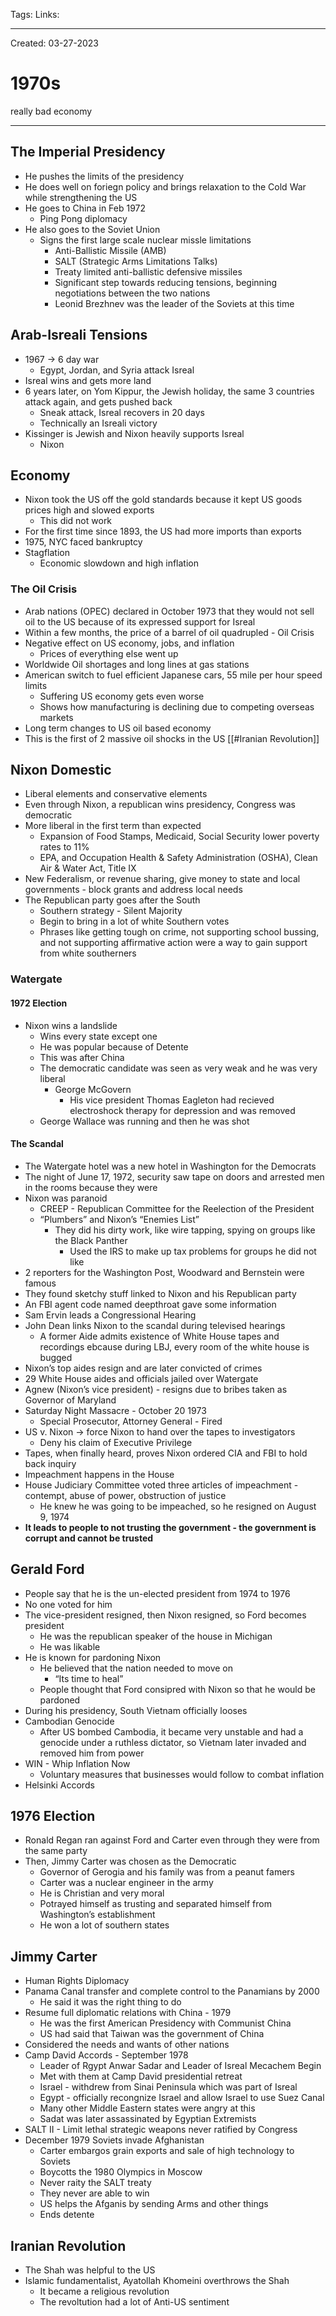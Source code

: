 Tags:
Links: 

---
Created: 03-27-2023
# 1970s

really bad economy

---
## The Imperial Presidency
- He pushes the limits of the presidency
- He does well on foriegn policy and brings relaxation to the Cold War while strengthening the US
- He goes to China in Feb 1972
	- Ping Pong diplomacy
- He also goes to the Soviet Union
	- Signs the first large scale nuclear missle limitations
		- Anti-Ballistic Missile (AMB)
		- SALT (Strategic Arms Limitations Talks)
		- Treaty limited anti-ballistic defensive missiles
		- Significant step towards reducing tensions, beginning negotiations between the two nations
		- Leonid Brezhnev was the leader of the Soviets at this time
## Arab-Isreali Tensions
- 1967 → 6 day war
	- Egypt, Jordan, and Syria attack Isreal
- Isreal wins and gets more land
- 6 years later, on Yom Kippur, the Jewish holiday, the same 3 countries attack again, and gets pushed back
	- Sneak attack, Isreal recovers in 20 days
	- Technically an Isreali victory
- Kissinger is Jewish and Nixon heavily supports Isreal
	- Nixon
## Economy
- Nixon took the US off the gold standards because it kept US goods prices high and slowed exports
	- This did not work
- For the first time since 1893, the US had more imports than exports
- 1975, NYC faced bankruptcy
- Stagflation
	- Economic slowdown and high inflation
### The Oil Crisis
- Arab nations (OPEC) declared in October 1973 that they would not sell oil to the US because of its expressed support for Isreal
- Within a few months, the price of a barrel of oil quadrupled - Oil Crisis
- Negative effect on US economy, jobs, and inflation
	- Prices of everything else went up
- Worldwide Oil shortages and long lines at gas stations
- American switch to fuel efficient Japanese cars, 55 mile per hour speed limits
	- Suffering US economy gets even worse
	- Shows how manufacturing is declining due to competing overseas markets
- Long term changes to US oil based economy
- This is the first of 2 massive oil shocks in the US
[[#Iranian Revolution]]
## Nixon Domestic
- Liberal elements and conservative elements
- Even through Nixon, a republican wins presidency, Congress was democratic
- More liberal in the first term than expected
	- Expansion of Food Stamps, Medicaid, Social Security lower poverty rates to 11%
	- EPA, and Occupation Health & Safety Administration (OSHA), Clean Air & Water Act, Title IX
- New Federalism, or revenue sharing, give money to state and local governments - block grants and address local needs
- The Republican party goes after the South
	- Southern strategy - Silent Majority
	- Begin to bring in a lot of white Southern votes
	- Phrases like getting tough on crime, not supporting school bussing, and not supporting affirmative action were a way to gain support from white southerners
### Watergate
#### 1972 Election
- Nixon wins a landslide
	- Wins every state except one
	- He was popular because of Detente
	- This was after China
	- The democratic candidate was seen as very weak and he was very liberal
		- George McGovern
			- His vice president Thomas Eagleton had recieved electroshock therapy for depression and was removed
	- George Wallace was running and then he was shot
#### The Scandal
- The Watergate hotel was a new hotel in Washington for the Democrats
- The night of June 17, 1972, security saw tape on doors and arrested men in the rooms because they were 
- Nixon was paranoid
	- CREEP - Republican Committee for the Reelection of the President
	- “Plumbers” and Nixon’s “Enemies List”
		- They did his dirty work, like wire tapping, spying on groups like the Black Panther
			- Used the IRS to make up tax problems for groups he did not like
- 2 reporters for the Washington Post, Woodward and Bernstein were famous
- They found sketchy stuff linked to Nixon and his Republican party
- An FBI agent code named deepthroat gave some information
- Sam Ervin leads a Congressional Hearing
- John Dean links Nixon to the scandal during televised hearings
	- A former Aide admits existence of White House tapes and recordings ebcause during LBJ, every room of the white house is bugged
- Nixon’s top aides resign and are later convicted of crimes
- 29 White House aides and officials jailed over Watergate
- Agnew (Nixon’s vice president) - resigns due to bribes taken as Governor of Maryland
- Saturday Night Massacre - October 20 1973
	- Special Prosecutor, Attorney General - Fired
- US v. Nixon → force Nixon to hand over the tapes to investigators
	- Deny his claim of Executive Privilege
- Tapes, when finally heard, proves Nixon ordered CIA and FBI to hold back inquiry
- Impeachment happens in the House
- House Judiciary Committee voted three articles of impeachment - contempt, abuse of power, obstruction of justice
	- He knew he was going to be impeached, so he resigned on August 9, 1974
- **It leads to people to not trusting the government - the government is corrupt and cannot be trusted**
## Gerald Ford
- People say that he is the un-elected president from 1974 to 1976
- No one voted for him
- The vice-president resigned, then Nixon resigned, so Ford becomes president
	- He was the republican speaker of the house in Michigan
	- He was likable
- He is known for pardoning Nixon
	- He believed that the nation needed to move on
		- “Its time to heal”
	- People thought that Ford consipred with Nixon so that he would be pardoned
- During his presidency, South Vietnam officially looses
- Cambodian Genocide
	- After US bombed Cambodia, it became very unstable and had a genocide under a ruthless dictator, so Vietnam later invaded and removed him from power
- WIN - Whip Inflation Now
	- Voluntary measures that businesses would follow to combat inflation
- Helsinki Accords
## 1976 Election
- Ronald Regan ran against Ford and Carter even through they were from the same party 
- Then, Jimmy Carter was chosen as the Democratic
	- Governor of Gerogia and his family was from a peanut famers
	- Carter was a nuclear engineer in the army
	- He is Christian and very moral
	- Potrayed himself as trusting and separated himself from Washington’s establishment
	- He won a lot of southern states
## Jimmy Carter
- Human Rights Diplomacy
- Panama Canal transfer and complete control to the Panamians by 2000
	- He said it was the right thing to do
- Resume full diplomatic relations with China - 1979
	- He was the first American Presidency with Communist China
	- US had said that Taiwan was the government of China
- Considered the needs and wants of other nations
- Camp David Accords - September 1978
	- Leader of Rgypt Anwar Sadar and Leader of Isreal Mecachem Begin
	- Met with them at Camp David presidential retreat
	- Israel - withdrew from Sinai Peninsula which was part of Isreal
	- Egypt - officially recongnize Israel and allow Israel to use Suez Canal
	- Many other Middle Eastern states were angry at this
	- Sadat was later assassinated by Egyptian Extremists
- SALT II - Limit lethal strategic weapons never ratified by Congress
- December 1979 Soviets invade Afghanistan
	- Carter embargos grain exports and sale of high technology to Soviets
	- Boycotts the 1980 Olympics in Moscow
	- Never raity the SALT treaty
	- They never are able to win
	- US helps the Afganis by sending Arms and other things
	- Ends detente
## Iranian Revolution
- The Shah was helpful to the US
- Islamic fundamentalist, Ayatollah Khomeini overthrows the Shah
	- It became a religious revolution
	- The revoltution had a lot of Anti-US sentiment